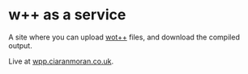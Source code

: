 # w++ as a service

A site where you can upload [wot++](https://github.com/Jackojc/wotpp) files, and download the compiled output.

Live at [wpp.ciaranmoran.co.uk](https://wpp.ciaranmoran.co.uk).
